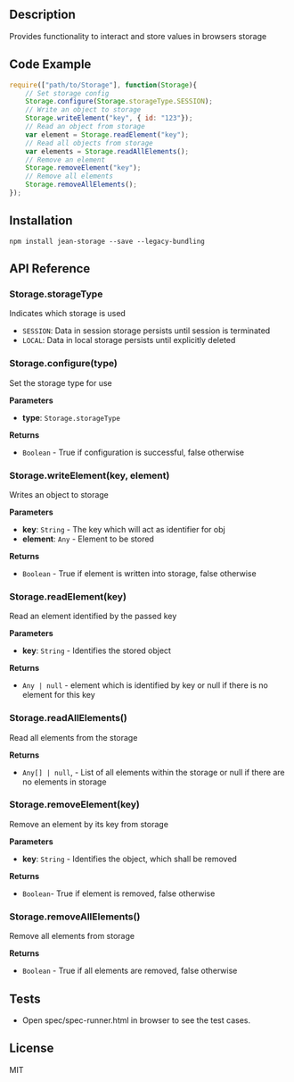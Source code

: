 ## Description

Provides functionality to interact and store values in browsers storage

## Code Example

```js
require(["path/to/Storage"], function(Storage){
    // Set storage config
    Storage.configure(Storage.storageType.SESSION);
    // Write an object to storage
    Storage.writeElement("key", { id: "123"});
    // Read an object from storage
    var element = Storage.readElement("key");
    // Read all objects from storage
    var elements = Storage.readAllElements();
    // Remove an element
    Storage.removeElement("key");
    // Remove all elements 
    Storage.removeAllElements();
});
```

## Installation

`npm install jean-storage --save --legacy-bundling`

## API Reference

### Storage.storageType

 Indicates which storage is used

- `SESSION`: Data in session storage persists until session is terminated
- `LOCAL`:  Data in local storage persists until explicitly deleted

### Storage.configure(type) 

Set the storage type for use

**Parameters**
- **type**: `Storage.storageType`

**Returns**
- `Boolean` - True if configuration is successful, false otherwise


### Storage.writeElement(key, element) 

Writes an object to storage

**Parameters**
- **key**: `String` - The key which will act as identifier for obj 
- **element**: `Any` - Element to be stored

**Returns**
- `Boolean` - True if element is written into storage, false otherwise


### Storage.readElement(key) 

Read an element identified by the passed key

**Parameters**
- **key**: `String` - Identifies the stored object

**Returns**
- `Any | null` - element which is identified by key or null 
                      if there is no element for this key


### Storage.readAllElements() 

Read all elements from the storage

**Returns**
- `Any[] | null`, - List of all elements within the storage or null
                        if there are no elements in storage


### Storage.removeElement(key) 

Remove an element by its key from storage

**Parameters**
- **key**: `String` - Identifies the object, which shall be removed

**Returns**
-  `Boolean`- True if element is removed, false otherwise


### Storage.removeAllElements() 

Remove all elements from storage

**Returns**
- `Boolean` - True if all elements are removed, false otherwise

## Tests

- Open spec/spec-runner.html in browser to see the test cases.

## License

MIT